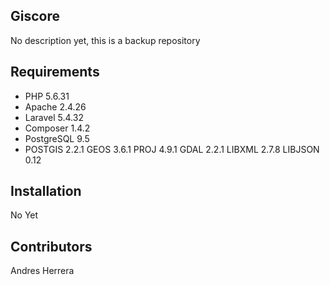 ## Giscore 

No description yet, this is a backup repository

## Requirements

- PHP 5.6.31
- Apache 2.4.26
- Laravel 5.4.32
- Composer 1.4.2
- PostgreSQL 9.5
- POSTGIS 2.2.1
   GEOS 3.6.1
   PROJ  4.9.1
   GDAL  2.2.1 
   LIBXML 2.7.8
   LIBJSON 0.12
   
## Installation

No Yet

## Contributors

Andres Herrera 